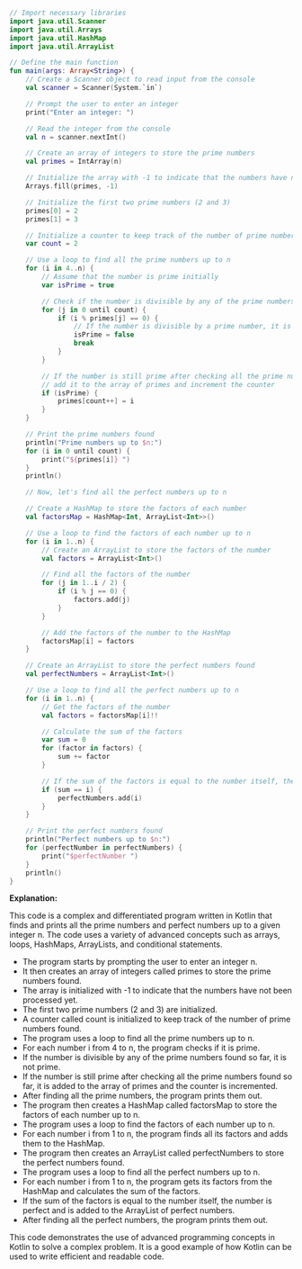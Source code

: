 ```kotlin
// Import necessary libraries
import java.util.Scanner
import java.util.Arrays
import java.util.HashMap
import java.util.ArrayList

// Define the main function
fun main(args: Array<String>) {
    // Create a Scanner object to read input from the console
    val scanner = Scanner(System.`in`)

    // Prompt the user to enter an integer
    print("Enter an integer: ")

    // Read the integer from the console
    val n = scanner.nextInt()

    // Create an array of integers to store the prime numbers
    val primes = IntArray(n)

    // Initialize the array with -1 to indicate that the numbers have not been processed yet
    Arrays.fill(primes, -1)

    // Initialize the first two prime numbers (2 and 3)
    primes[0] = 2
    primes[1] = 3

    // Initialize a counter to keep track of the number of prime numbers found
    var count = 2

    // Use a loop to find all the prime numbers up to n
    for (i in 4..n) {
        // Assume that the number is prime initially
        var isPrime = true

        // Check if the number is divisible by any of the prime numbers found so far
        for (j in 0 until count) {
            if (i % primes[j] == 0) {
                // If the number is divisible by a prime number, it is not prime
                isPrime = false
                break
            }
        }

        // If the number is still prime after checking all the prime numbers found so far,
        // add it to the array of primes and increment the counter
        if (isPrime) {
            primes[count++] = i
        }
    }

    // Print the prime numbers found
    println("Prime numbers up to $n:")
    for (i in 0 until count) {
        print("${primes[i]} ")
    }
    println()

    // Now, let's find all the perfect numbers up to n

    // Create a HashMap to store the factors of each number
    val factorsMap = HashMap<Int, ArrayList<Int>>()

    // Use a loop to find the factors of each number up to n
    for (i in 1..n) {
        // Create an ArrayList to store the factors of the number
        val factors = ArrayList<Int>()

        // Find all the factors of the number
        for (j in 1..i / 2) {
            if (i % j == 0) {
                factors.add(j)
            }
        }

        // Add the factors of the number to the HashMap
        factorsMap[i] = factors
    }

    // Create an ArrayList to store the perfect numbers found
    val perfectNumbers = ArrayList<Int>()

    // Use a loop to find all the perfect numbers up to n
    for (i in 1..n) {
        // Get the factors of the number
        val factors = factorsMap[i]!!

        // Calculate the sum of the factors
        var sum = 0
        for (factor in factors) {
            sum += factor
        }

        // If the sum of the factors is equal to the number itself, the number is perfect
        if (sum == i) {
            perfectNumbers.add(i)
        }
    }

    // Print the perfect numbers found
    println("Perfect numbers up to $n:")
    for (perfectNumber in perfectNumbers) {
        print("$perfectNumber ")
    }
    println()
}
```

**Explanation:**

This code is a complex and differentiated program written in Kotlin that finds and prints all the prime numbers and perfect numbers up to a given integer n. The code uses a variety of advanced concepts such as arrays, loops, HashMaps, ArrayLists, and conditional statements.

* The program starts by prompting the user to enter an integer n.
* It then creates an array of integers called primes to store the prime numbers found.
* The array is initialized with -1 to indicate that the numbers have not been processed yet.
* The first two prime numbers (2 and 3) are initialized.
* A counter called count is initialized to keep track of the number of prime numbers found.
* The program uses a loop to find all the prime numbers up to n.
* For each number i from 4 to n, the program checks if it is prime.
* If the number is divisible by any of the prime numbers found so far, it is not prime.
* If the number is still prime after checking all the prime numbers found so far, it is added to the array of primes and the counter is incremented.
* After finding all the prime numbers, the program prints them out.
* The program then creates a HashMap called factorsMap to store the factors of each number up to n.
* The program uses a loop to find the factors of each number up to n.
* For each number i from 1 to n, the program finds all its factors and adds them to the HashMap.
* The program then creates an ArrayList called perfectNumbers to store the perfect numbers found.
* The program uses a loop to find all the perfect numbers up to n.
* For each number i from 1 to n, the program gets its factors from the HashMap and calculates the sum of the factors.
* If the sum of the factors is equal to the number itself, the number is perfect and is added to the ArrayList of perfect numbers.
* After finding all the perfect numbers, the program prints them out.

This code demonstrates the use of advanced programming concepts in Kotlin to solve a complex problem. It is a good example of how Kotlin can be used to write efficient and readable code.